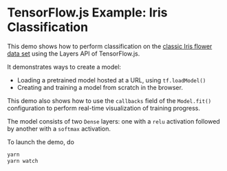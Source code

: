 # TensorFlow.js Example: Iris Classification

This demo shows how to perform classification on the
[classic Iris flower data set](https://en.wikipedia.org/wiki/Iris_flower_data_set)
using the Layers API of TensorFlow.js.

It demonstrates ways to create a model:
* Loading a pretrained model hosted at a URL, using `tf.loadModel()`
* Creating and training a model from scratch in the browser.

This demo also shows how to use the `callbacks` field of the `Model.fit()`
configuration to perform real-time visualization of training progress.

The model consists of two `Dense` layers: one with a `relu` activation followed
by another with a `softmax` activation.

To launch the demo, do

```sh
yarn
yarn watch
```

